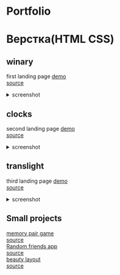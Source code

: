 # Portfolio

# Верстка(HTML CSS)

## winary
first landing page
[demo](https://elminio-anton.github.io/winary/)<br />
[source](https://github.com/Elminio-Anton/winary)<br />
<details>
  <summary>screenshot</summary>
  <img src = "./img/wine-demo.png">
</details>

## clocks
second landing page
[demo](https://elminio-anton.github.io/clocks/)<br />
[source](https://github.com/Elminio-Anton/clocks)<br />
<details>
  <summary>screenshot</summary>
  <img src = "./img/clocks-demo.png">
</details>

## translight
third landing page
[demo](https://elminio-anton.github.io/translight/)<br />
[source](https://github.com/Elminio-Anton/translight)<br />
<details>
  <summary>screenshot</summary>
  <img src = "./img/light-demo.png">
</details>

## Small projects
  [memory pair game](https://antonkottans.github.io/memory-pair-game/)<br />
  [source](https://github.com/AntonKottans/memory-pair-game)<br />
  [Random friends app](https://antonkottans.github.io/friends-app/)<br />
  [source](https://github.com/AntonKottans/friends-app)<br />
  [beauty layout](https://elminio-anton.github.io/beauty/)<br />
  [source](https://github.com/Elminio-Anton/beauty)<br />

